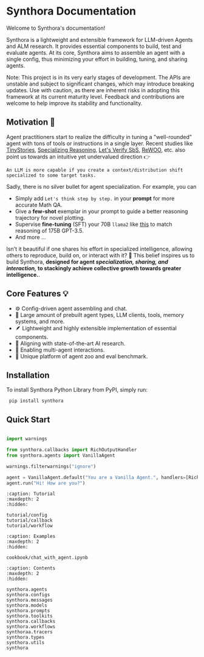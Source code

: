 <!-- LICENSE HEADER MANAGED BY add-license-header

=========== Copyright 2024 @ SYNTROPIX-AI.org. All Rights Reserved. ===========
Licensed under the Apache License, Version 2.0 (the “License”);
you may not use this file except in compliance with the License.
You may obtain a copy of the License at

    http://www.apache.org/licenses/LICENSE-2.0

Unless required by applicable law or agreed to in writing, software
distributed under the License is distributed on an “AS IS” BASIS,
WITHOUT WARRANTIES OR CONDITIONS OF ANY KIND, either express or implied.
See the License for the specific language governing permissions and
limitations under the License.
=========== Copyright 2024 @ SYNTROPIX-AI.org. All Rights Reserved. ===========
-->

# Synthora Documentation

Welcome to Synthora's documentation!

Synthora is a lightweight and extensible framework for LLM-driven Agents and ALM research. It provides essential components to build, test and evaluate agents. At its core, Synthora aims to assemble an agent with a single config, thus minimizing your effort in building, tuning, and sharing agents.

Note: This project is in its very early stages of development. The APIs are unstable and subject to significant changes, which may introduce breaking updates. Use with caution, as there are inherent risks in adopting this framework at its current maturity level. Feedback and contributions are welcome to help improve its stability and functionality.

## Motivation 🧠
Agent practitioners start to realize the difficulty in tuning a "well-rounded" agent with tons of tools or instructions in a single layer.
Recent studies like [TinyStories](https://arxiv.org/abs/2301.12726), [Specializing Reasoning](https://arxiv.org/abs/2301.12726), [Let's Verify SbS](https://arxiv.org/abs/2305.20050), [ReWOO](https://arxiv.org/abs/2305.18323), etc. also point us towards an intuitive yet undervalued direction 👉

```
An LLM is more capable if you create a context/distribution shift specialized to some target tasks.
```
Sadly, there is no silver bullet for agent specialization. For example, you can
- Simply add `Let's think step by step.` in your **prompt** for more accurate Math QA.
- Give a **few-shot** exemplar in your prompt to guide a better reasoning trajectory for novel plotting.
- Supervise **fine-tuning** (SFT) your 70B `llama2` like [this](https://arxiv.org/abs/2305.20050) to match reasoning of 175B GPT-3.5.
- And more ...

Isn't it beautiful if one shares his effort in specialized intelligence, allowing others to reproduce, build on, or interact with it? 🤗 This belief inspires us to build Synthora,
**designed for agent *specialization, sharing, and interaction,* to stackingly achieve collective growth towards greater intelligence.**.

## Core Features 💡

- ⚙️ Config-driven agent assembling and chat.
- 🚀 Large amount of prebuilt agent types, LLM clients, tools, memory systems, and more.
- 🪶 Lightweight and highly extensible implementation of essential components.
- 🧪 Aligning with state-of-the-art AI research.
- 🤝 Enabling multi-agent interactions.
- 🦁 Unique platform of agent zoo and eval benchmark.

## Installation

To install Synthora Python Library from PyPI, simply run:

```shell Shell
 pip install synthora
```

## Quick Start


```python

import warnings

from synthora.callbacks import RichOutputHandler
from synthora.agents import VanillaAgent

warnings.filterwarnings("ignore")

agent = VanillaAgent.default("You are a Vanilla Agent.", handlers=[RichOutputHandler()])
agent.run("Hi! How are you?")
```

```{toctree}
:caption: Tutorial
:maxdepth: 2
:hidden:

tutorial/config
tutorial/callback
tutorial/workflow
```

```{toctree}
:caption: Examples
:maxdepth: 2
:hidden:

cookbook/chat_with_agent.ipynb
```

```{toctree}
:caption: Contents
:maxdepth: 2
:hidden:

synthora.agents
synthora.configs
synthora.messages
synthora.models
synthora.prompts
synthora.toolkits
synthora.callbacks
synthora.workflows
synthoraa.tracers
synthora.types
synthora.utils
synthora
```
